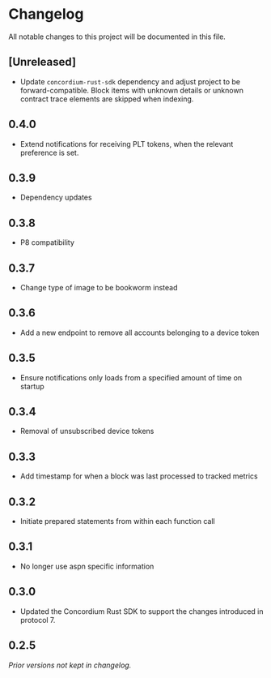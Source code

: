 # Changelog

All notable changes to this project will be documented in this file.

## [Unreleased]

- Update `concordium-rust-sdk` dependency and adjust project to be forward-compatible. Block items with unknown details or unknown contract trace elements are skipped when indexing.

## 0.4.0

- Extend notifications for receiving PLT tokens, when the relevant preference is set.

## 0.3.9

- Dependency updates

## 0.3.8

- P8 compatibility

## 0.3.7

- Change type of image to be bookworm instead

## 0.3.6

- Add a new endpoint to remove all accounts belonging to a device token

## 0.3.5

- Ensure notifications only loads from a specified amount of time on startup

## 0.3.4

- Removal of unsubscribed device tokens

## 0.3.3

- Add timestamp for when a block was last processed to tracked metrics

## 0.3.2

- Initiate prepared statements from within each function call

## 0.3.1

- No longer use aspn specific information

## 0.3.0

- Updated the Concordium Rust SDK to support the changes introduced in protocol 7.

## 0.2.5

*Prior versions not kept in changelog.*
